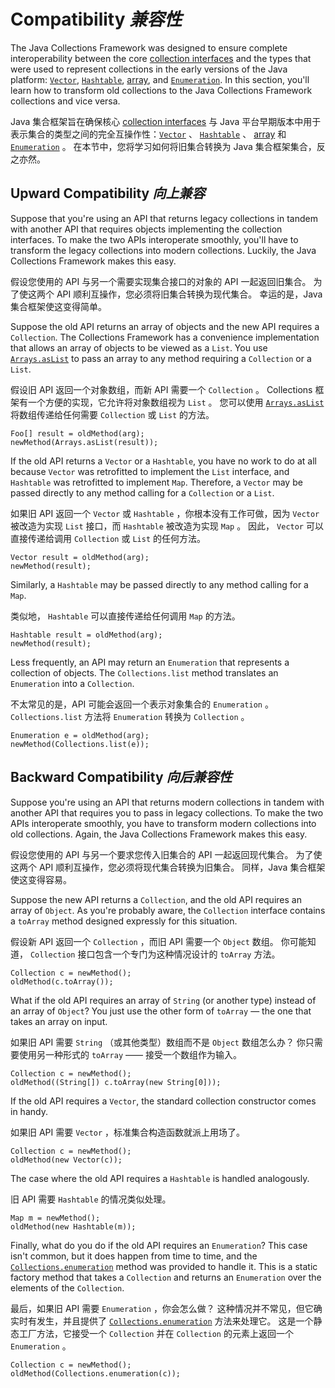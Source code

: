 # Compatibility _兼容性_


The Java Collections Framework was designed to ensure complete interoperability between the core [collection interfaces](https://docs.oracle.com/javase/tutorial/collections/interfaces/index.html) and the types that were used to represent collections in the early versions of the Java platform: [`Vector`](https://docs.oracle.com/javase/8/docs/api/java/util/Vector.html), [`Hashtable`](https://docs.oracle.com/javase/8/docs/api/java/util/Hashtable.html), [array](https://docs.oracle.com/javase/tutorial/java/nutsandbolts/arrays.html), and [`Enumeration`](https://docs.oracle.com/javase/8/docs/api/java/util/Enumeration.html). 
In this section, you'll learn how to transform old collections to the Java Collections Framework collections and vice versa.


Java 集合框架旨在确保核心 [collection interfaces](../index.md) 与 Java 平台早期版本中用于表示集合的类型之间的完全互操作性：[`Vector`](https://docs.oracle.com/javase/8/docs/api/java/util/Vector.html) 、 [`Hashtable`](https://docs.oracle.com/javase/8/docs/api/java/util/Hashtable.html) 、 [array](../../java/nutsandbolts/arrays.md) 和 [`Enumeration`](https://docs.oracle.com/javase/8/docs/api/java/util/Enumeration.html) 。
在本节中，您将学习如何将旧集合转换为 Java 集合框架集合，反之亦然。


## Upward Compatibility _向上兼容_


Suppose that you're using an API that returns legacy collections in tandem with another API that requires objects implementing the collection interfaces. 
To make the two APIs interoperate smoothly, you'll have to transform the legacy collections into modern collections. 
Luckily, the Java Collections Framework makes this easy.


假设您使用的 API 与另一个需要实现集合接口的对象的 API 一起返回旧集合。
为了使这两个 API 顺利互操作，您必须将旧集合转换为现代集合。
幸运的是，Java 集合框架使这变得简单。


Suppose the old API returns an array of objects and the new API requires a `Collection`. 
The Collections Framework has a convenience implementation that allows an array of objects to be viewed as a `List`. 
You use [`Arrays.asList`](https://docs.oracle.com/javase/8/docs/api/java/util/Arrays.html#asList-T...-) to pass an array to any method requiring a `Collection` or a `List`.


假设旧 API 返回一个对象数组，而新 API 需要一个 `Collection` 。
Collections 框架有一个方便的实现，它允许将对象数组视为 `List` 。
您可以使用 [`Arrays.asList`](https://docs.oracle.com/javase/8/docs/api/java/util/Arrays.html#asList-T...-) 将数组传递给任何需要 `Collection` 或 `List` 的方法。


```text
Foo[] result = oldMethod(arg);
newMethod(Arrays.asList(result));
```


If the old API returns a `Vector` or a `Hashtable`, you have no work to do at all because `Vector` was retrofitted to implement the `List` interface, and `Hashtable` was retrofitted to implement `Map`. 
Therefore, a `Vector` may be passed directly to any method calling for a `Collection` or a `List`.


如果旧 API 返回一个 `Vector` 或 `Hashtable` ，你根本没有工作可做，因为 `Vector` 被改造为实现 `List` 接口，而 `Hashtable` 被改造为实现 `Map` 。
因此， `Vector` 可以直接传递给调用 `Collection` 或 `List` 的任何方法。


```text
Vector result = oldMethod(arg);
newMethod(result);
```


Similarly, a `Hashtable` may be passed directly to any method calling for a `Map`.


类似地， `Hashtable` 可以直接传递给任何调用 `Map` 的方法。


```text
Hashtable result = oldMethod(arg);
newMethod(result);
```


Less frequently, an API may return an `Enumeration` that represents a collection of objects. 
The `Collections.list` method translates an `Enumeration` into a `Collection`.


不太常见的是，API 可能会返回一个表示对象集合的 `Enumeration` 。
`Collections.list` 方法将 `Enumeration` 转换为 `Collection` 。


```text
Enumeration e = oldMethod(arg);
newMethod(Collections.list(e));
```


## Backward Compatibility _向后兼容性_


Suppose you're using an API that returns modern collections in tandem with another API that requires you to pass in legacy collections. 
To make the two APIs interoperate smoothly, you have to transform modern collections into old collections. 
Again, the Java Collections Framework makes this easy.


假设您使用的 API 与另一个要求您传入旧集合的 API 一起返回现代集合。
为了使这两个 API 顺利互操作，您必须将现代集合转换为旧集合。
同样，Java 集合框架使这变得容易。


Suppose the new API returns a `Collection`, and the old API requires an array of `Object`. 
As you're probably aware, the `Collection` interface contains a `toArray` method designed expressly for this situation.


假设新 API 返回一个 `Collection` ，而旧 API 需要一个 `Object` 数组。
你可能知道， `Collection` 接口包含一个专门为这种情况设计的 `toArray` 方法。


```text
Collection c = newMethod();
oldMethod(c.toArray());
```


What if the old API requires an array of `String` (or another type) instead of an array of `Object`? 
You just use the other form of `toArray` — the one that takes an array on input.


如果旧 API 需要 `String` （或其他类型）数组而不是 `Object` 数组怎么办？
你只需要使用另一种形式的 `toArray` —— 接受一个数组作为输入。


```text
Collection c = newMethod();
oldMethod((String[]) c.toArray(new String[0]));
```


If the old API requires a `Vector`, the standard collection constructor comes in handy.


如果旧 API 需要 `Vector` ，标准集合构造函数就派上用场了。


```text
Collection c = newMethod();
oldMethod(new Vector(c));
```


The case where the old API requires a `Hashtable` is handled analogously.


旧 API 需要 `Hashtable` 的情况类似处理。


```text
Map m = newMethod();
oldMethod(new Hashtable(m));
```


Finally, what do you do if the old API requires an `Enumeration`? 
This case isn't common, but it does happen from time to time, and the [`Collections.enumeration`](https://docs.oracle.com/javase/8/docs/api/java/util/Collections.html#enumeration-java.util.Collection-) method was provided to handle it. 
This is a static factory method that takes a `Collection` and returns an `Enumeration` over the elements of the `Collection`.


最后，如果旧 API 需要 `Enumeration` ，你会怎么做？
这种情况并不常见，但它确实时有发生，并且提供了 [`Collections.enumeration`](https://docs.oracle.com/javase/8/docs/api/java/util/Collections.html#enumeration-java.util.Collection-) 方法来处理它。
这是一个静态工厂方法，它接受一个 `Collection` 并在 `Collection` 的元素上返回一个 `Enumeration` 。


```text
Collection c = newMethod();
oldMethod(Collections.enumeration(c));
```
